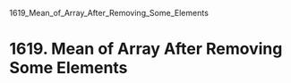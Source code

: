 1619_Mean_of_Array_After_Removing_Some_Elements
# 1619. Mean of Array After Removing Some Elements


